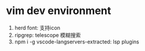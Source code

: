 # vim dev environment
1. herd font: 支持icon
2. ripgrep: telescope 模糊搜索
3. npm i -g vscode-langservers-extracted: lsp plugins


